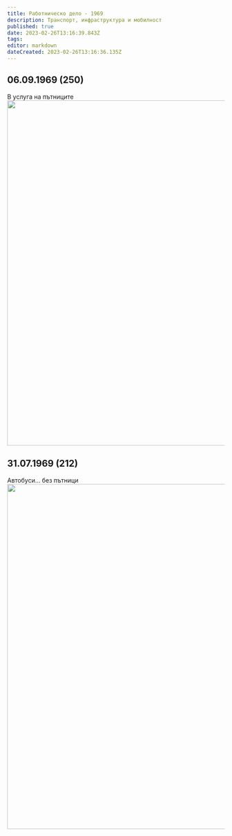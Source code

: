 ```yaml
---
title: Работническо дело - 1969
description: Транспорт, инфраструктура и мобилност
published: true
date: 2023-02-26T13:16:39.843Z
tags: 
editor: markdown
dateCreated: 2023-02-26T13:16:36.135Z
---
```


## 06.09.1969 (250)
В услуга на пътниците
<img src="https://lh6.googleusercontent.com/Qlb9jLN1En7VIM1f-5bwDo21v5EHEa1HCg1-EyPIW6vHxviyohPyNZC9LR0RTbNoheo=w2400" width="800">

## 31.07.1969 (212)
Автобуси... без пътници
<img src="https://lh5.googleusercontent.com/aM_aUVNkdpLnWVr7LwVq0Isfh2AVrpvCRC1nCRz8TKHHDm9l51wU7IYN1lnk1GP53v8=w2400" width="800">